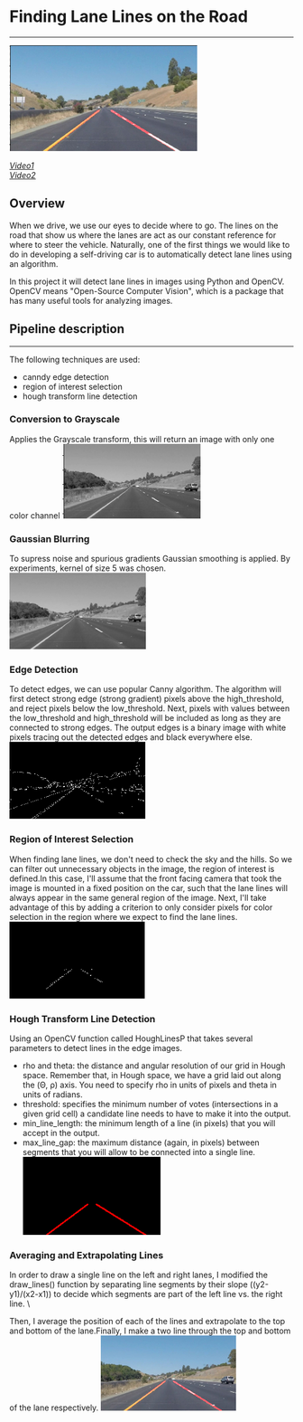 # Finding Lane Lines on the Road
---
![](https://github.com/Luzhongyue/Finding-Lane-Lines/blob/master/Images/1.png)

[*Video1*](https://github.com/Luzhongyue/Finding-Lane-Lines/blob/master/test_videos_output/solidWhiteRight.mp4)\
[*Video2*](https://github.com/Luzhongyue/Finding-Lane-Lines/blob/master/test_videos_output/solidYellowLeft.mp4)

Overview
---

When we drive, we use our eyes to decide where to go.  The lines on the road that show us where the lanes are act as our constant reference for where to steer the vehicle.  Naturally, one of the first things we would like to do in developing a self-driving car is to automatically detect lane lines using an algorithm.

In this project it will detect lane lines in images using Python and OpenCV.  OpenCV means "Open-Source Computer Vision", which is a package that has many useful tools for analyzing images. 

## Pipeline description 
---

The following techniques are used:
* canndy edge detection
* region of interest selection
* hough transform line detection

### Conversion to Grayscale

Applies the Grayscale transform, this will return an image with only one color channel
![](https://github.com/Luzhongyue/Finding-Lane-Lines/blob/master/Images/2.png)

### Gaussian Blurring

To supress noise and spurious gradients Gaussian smoothing is applied. By experiments, kernel of size 5 was chosen. 
![](https://github.com/Luzhongyue/Finding-Lane-Lines/blob/master/Images/3.png)

### Edge Detection

To detect edges, we can use popular Canny algorithm. The algorithm will first detect strong edge (strong gradient) pixels above the high_threshold, and reject pixels below the low_threshold. Next, pixels with values between the low_threshold and high_threshold will be included as long as they are connected to strong edges. The output edges is a binary image with white pixels tracing out the detected edges and black everywhere else.
![](https://github.com/Luzhongyue/Finding-Lane-Lines/blob/master/Images/4.png)

### Region of Interest Selection

When finding lane lines, we don't need to check the sky and the hills. So we can filter out unnecessary objects in the image, the region of interest is defined.In this case, I'll assume that the front facing camera that took the image is mounted in a fixed position on the car, such that the lane lines will always appear in the same general region of the image. Next, I'll take advantage of this by adding a criterion to only consider pixels for color selection in the region where we expect to find the lane lines.
![](https://github.com/Luzhongyue/Finding-Lane-Lines/blob/master/Images/5.png)

### Hough Transform Line Detection

Using an OpenCV function called HoughLinesP that takes several parameters to detect lines in the edge images.
* rho and theta: the distance and angular resolution of our grid in Hough space. Remember that, in Hough space, we have a grid laid out                  along the (Θ, ρ) axis. You need to specify rho in units of pixels and theta in units of radians.
* threshold: specifies the minimum number of votes (intersections in a given grid cell) a candidate line needs to have to make it into                the output. 
* min_line_length: the minimum length of a line (in pixels) that you will accept in the output.
* max_line_gap: the maximum distance (again, in pixels) between segments that you will allow to be connected into a single line.
![](https://github.com/Luzhongyue/Finding-Lane-Lines/blob/master/Images/6.png)
### Averaging and Extrapolating Lines
In order to draw a single line on the left and right lanes, I modified the draw_lines() function by separating line segments by their slope ((y2-y1)/(x2-x1)) to decide which segments are part of the left line vs. the right line.  \

Then, I average the position of each of the lines and extrapolate to the top and bottom of the lane.Finally, I make a two line through the top and bottom of the lane respectively.
![](https://github.com/Luzhongyue/Finding-Lane-Lines/blob/master/Images/7.png)



  
